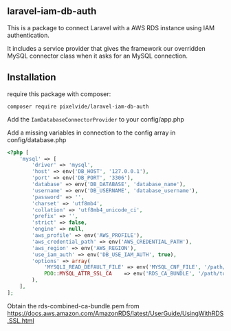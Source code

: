 ## laravel-iam-db-auth

This is a package to connect Laravel with a AWS RDS instance using IAM authentication.

It includes a service provider that gives the framework our overridden MySQL connector class when it asks
for an MySQL connection.

## Installation

require this package with composer:

```shell
composer require pixelvide/laravel-iam-db-auth
```

Add the `IamDatabaseConnectorProvider` to your config/app.php

Add a missing variables in connection to the config array in config/database.php

```php
<?php [
    'mysql' => [
        'driver' => 'mysql',
        'host' => env('DB_HOST', '127.0.0.1'),
        'port' => env('DB_PORT', '3306'),
        'database' => env('DB_DATABASE', 'database_name'),
        'username' => env('DB_USERNAME', 'database_username'),
        'password' => '',
        'charset' => 'utf8mb4',
        'collation' => 'utf8mb4_unicode_ci',
        'prefix' => '',
        'strict' => false,
        'engine' => null,
        'aws_profile' => env('AWS_PROFILE'),
        'aws_credential_path' => env('AWS_CREDENTIAL_PATH'),
        'aws_region' => env('AWS_REGION'),
        'use_iam_auth' => env('DB_USE_IAM_AUTH', true),
        'options' => array(
            'MYSQLI_READ_DEFAULT_FILE' => env('MYSQL_CNF_FILE', '/path/to/cnf/file'),
            PDO::MYSQL_ATTR_SSL_CA    => env('RDS_CA_BUNDLE', '/path/to/rds-combined-ca-bundle.pem'),       
        ),
    ],
];
```

Obtain the rds-combined-ca-bundle.pem from https://docs.aws.amazon.com/AmazonRDS/latest/UserGuide/UsingWithRDS.SSL.html

